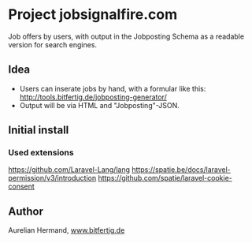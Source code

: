 # Project jobsignalfire.com

Job offers by users, with output in the Jobposting Schema as a readable version for search engines.


## Idea

* Users can inserate jobs by hand, with a formular like this: http://tools.bitfertig.de/jobposting-generator/
* Output will be via HTML and "Jobposting"-JSON.


## Initial install

### Used extensions
https://github.com/Laravel-Lang/lang
https://spatie.be/docs/laravel-permission/v3/introduction
https://github.com/spatie/laravel-cookie-consent





## Author
Aurelian Hermand, www.bitfertig.de
